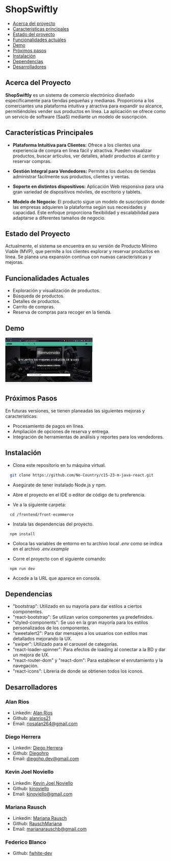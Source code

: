 # ShopSwiftly

- [Acerca del proyecto](#acerca-del-proyecto)
- [Características principales](#características-principales)
- [Estado del proyecto](#estado-del-proyecto)
- [Funcionalidades actuales](#funcionalidades-actuales)
- [Demo](#demo)
- [Próximos pasos](#próximos-pasos)
- [Instalación](#instalación)
- [Dependencias](#dependencias)
- [Desarrolladores](#desarrolladores)

## Acerca del Proyecto

**ShopSwiftly** es un sistema de comercio electrónico diseñado específicamente para tiendas pequeñas y medianas. Proporciona a los comerciantes una plataforma intuitiva y atractiva para expandir su alcance, permitiéndoles vender sus productos en línea. La aplicación se ofrece como un servicio de software (SaaS) mediante un modelo de suscripción.

## Características Principales

- **Plataforma Intuitiva para Clientes:**
  Ofrece a los clientes una experiencia de compra en línea fácil y atractiva. Pueden visualizar productos, buscar artículos, ver detalles, añadir productos al carrito y reservar compras.

- **Gestión Integral para Vendedores:** Permite a los dueños de tiendas administrar fácilmente sus productos, clientes y ventas.

- **Soporte en distintos dispositivos:**
  Aplicación Web responsiva para una gran variedad de dispositivos móviles, de escritorio y tablets.

- **Modelo de Negocio:** El producto sigue un modelo de suscripción donde las empresas adquieren la plataforma según sus necesidades y capacidad. Este enfoque proporciona flexibilidad y escalabilidad para adaptarse a diferentes tamaños de negocio.

## Estado del Proyecto

Actualmente, el sistema se encuentra en su versión de Producto Mínimo Viable (MVP), que permite a los clientes explorar y reservar productos en línea. Se planea una expansión continua con nuevas características y mejoras.

## Funcionalidades Actuales

- Exploración y visualización de productos.
- Búsqueda de productos.
- Detalles de productos.
- Carrito de compras.
- Reserva de compras para recoger en la tienda.

## Demo

![App Screenshot](/shop-swiftly-demo.gif)

## Próximos Pasos

En futuras versiones, se tienen planeadas las siguientes mejoras y características:

- Procesamiento de pagos en línea.
- Ampliación de opciones de reserva y entrega.
- Integración de herramientas de análisis y reportes para los vendedores.

## Instalación

- Clona este repositorio en tu máquina virtual.

```bash
  git clone https://github.com/No-Country/c15-23-m-java-react.git
```

- Asegúrate de tener instalado Node.js y npm.
- Abre el proyecto en el IDE o editor de código de tu preferencia.

- Ve a la siguiente carpeta:

```
  cd /frontend/front-ecommerce
```

- Instala las dependencias del proyecto.

```
  npm install
```

- Coloca las variables de entorno en tu archivo local _.env_ como se indica en el archivo _.env.example_

- Corre el proyecto con el siguiente comando:

```
  npm run dev
```

- Accede a la URL que aparece en consola.

## Dependencias

- "bootstrap": Utilizado en su mayoría para dar estilos a ciertos componentes.
- "react-bootstrap": Se utilizan varios componentes ya predefinidos.
- "styled-components": Se uso en la gran mayoría para los estilos personalizados de los componentes.
- "sweetalert2": Para dar mensajes a los usuarios con estilos mas detallados mejorando la UX.
- "swiper": Utilizado para el carousel de categorías.
- "react-loader-spinner": Para efectos de loading al conectar a la BD y dar un mejora de UX.
- "react-router-dom" y "react-dom": Para establecer el enrutamiento y la navegación.
- "react-icons": Libreria de donde se obtienen todos los iconos.

## Desarrolladores

### Alan Rios

- Linkedin: [Alan Rios](https://www.linkedin.com/in/alan-rios/)
- Github: [alanrios21](https://github.com/alanrios21)
- Email: [riosalan264@gmail.com](riosalan264@gmail.com)

### Diego Herrera

- Linkedin: [Diego Herrera](https://www.linkedin.com/in/diego-hp/)
- Github: [Diegohrp](https://github.com/Diegohrp)
- Email: [diegohp.dev@gmail.com](diegohp.dev@gmail.com)

### Kevin Joel Noviello

- Linkedin: [Kevin Joel Noviello](https://www.linkedin.com/in/kevinjoelnoviello/)
- Github: [kjnoviello](https://github.com/kjnoviello)
- Email: [kjnoviello@gmail.com](kjnoviello@gmail.com)

### Mariana Rausch

- Linkedin: [Mariana Rausch](https://www.linkedin.com/in/marianarausch/)
- Github: [RauschMariana](https://github.com/RauschMariana)
- Email: [marianarauschb@gmail.com](marianarauschb@gmail.com)

### Federico Blanco

- Github: [fwhite-dev](https://github.com/fwhite-dev)
